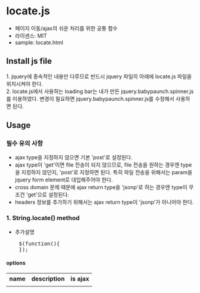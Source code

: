 # locate.js #
* 페이지 이동/ajax의 쉬운 처리를 위한 공통 함수
* 라이센스: MIT
* sample: locate.html

## Install js file ##
<div>1. jquery에 종속적인 내용만 다루므로 반드시 jquery 파일의 아래에 locate.js 파일을 위치시켜야 한다.</div>
<div>2. locate.js에서 사용하는 loading bar는 내가 만든 jquery.babypaunch.spinner.js를 이용하였다. 변경이 필요하면 jquery.babypaunch.spinner.js를 수정해서 사용하면 된다.</div>

## Usage ##

### 필수 유의 사항 ###
* ajax type을 지정하지 않으면 기본 'post'로 설정된다.
* ajax type이 'get'이면 file 전송이 되지 않으므로, file 전송을 원하는 경우엔 type을 지정하지 않던지, 'post'로 지정하면 된다. 특히 파일 전송을 위해서는 param을 jquery form element로 대입해주어야 한다.
* cross domain 문제 때문에 ajax return type을 'jsonp'로 하는 경우엔 type이 무조건 'get'으로 설정된다.
* headers 정보를 추가하기 위해서는 ajax return type이 'jsonp'가 아니어야 한다.

### 1. String.locate() method ###
* 추가설명
<pre>
	$(function(){
	});
</pre>

#### options ####
<table>
	<tr>
		<th>name</th>
		<th>description</th>
		<th>is ajax</th>
	</tr>
	<tr>
		<td></td>
		<td></td>
		<td></td>
	</tr>
</table>